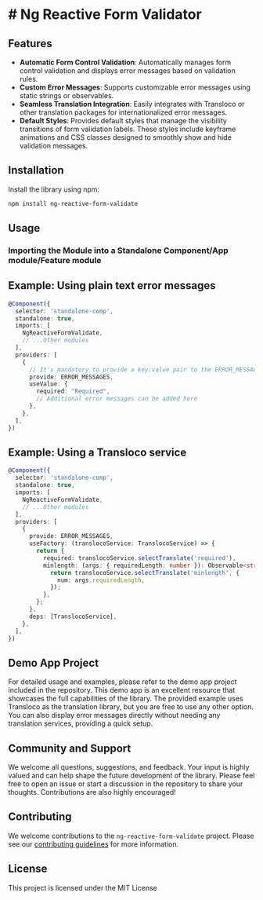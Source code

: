# # Ng Reactive Form Validator

## Features

- **Automatic Form Control Validation**: Automatically manages form control validation and displays error messages based on validation rules.
- **Custom Error Messages**: Supports customizable error messages using static strings or observables.
- **Seamless Translation Integration**: Easily integrates with Transloco or other translation packages for internationalized error messages.
- **Default Styles**: Provides default styles that manage the visibility transitions of form validation labels. These styles include keyframe animations and CSS classes designed to smoothly show and hide validation messages.

## Installation

Install the library using npm:

```bash
npm install ng-reactive-form-validate
```

## Usage

### Importing the Module into a Standalone Component/App module/Feature module

## Example: Using plain text error messages

```typescript
@Component({
  selector: 'standalone-comp',
  standalone: true,
  imports: [
    NgReactiveFormValidate,
    // ...Other modules
  ],
  providers: [
    {
      // It's mandatory to provide a key:value pair to the ERROR_MESSAGES injection token
      provide: ERROR_MESSAGES,
      useValue: {
        required: "Required",
        // Additional error messages can be added here
      },
    },
  ],
})
```

## Example: Using a Transloco service

```typescript
@Component({
  selector: 'standalone-comp',
  standalone: true,
  imports: [
    NgReactiveFormValidate,
    // ...Other modules
  ],
  providers: [
    {
      provide: ERROR_MESSAGES,
      useFactory: (translocoService: TranslocoService) => {
        return {
          required: translocoService.selectTranslate('required'),
          minlength: (args: { requiredLength: number }): Observable<string> => {
            return translocoService.selectTranslate('minlength', {
              num: args.requiredLength,
            });
          },
        };
      },
      deps: [TranslocoService],
    },
  ],
})
```

## Demo App Project
For detailed usage and examples, please refer to the demo app project included in the repository. This demo app is an excellent resource that showcases 
the full capabilities of the library. The provided example uses Transloco as the translation library, but you are free to use any other option. 
You can also display error messages directly without needing any translation services, providing a quick setup.

## Community and Support
 We welcome all questions, suggestions, and feedback. Your input is highly valued and can help shape the future development of the library. 
 Please feel free to open an issue or start a discussion in the repository to share your thoughts. Contributions are also highly encouraged!

## Contributing
We welcome contributions to the `ng-reactive-form-validate` project. Please see our [contributing guidelines](CONTRIBUTING.md) for more information.

## License
This project is licensed under the MIT License
